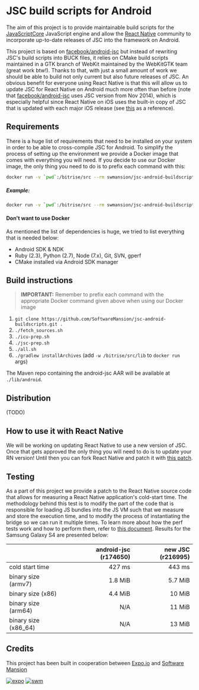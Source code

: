 # JSC build scripts for Android

The aim of this project is to provide maintainable build scripts for the [JavaScriptCore](https://www.webkit.org) JavaScript engine and allow the [React Native](https://github.com/facebook/react-native) community to incorporate up-to-date releases of JSC into the framework on Android.

This project is based on [facebook/android-jsc](https://github.com/facebook/android-jsc) but instead of rewriting JSC's build scripts into BUCK files, it relies on CMake build scripts maintained in a GTK branch of WebKit maintained by the WebKitGTK team (great work btw!). Thanks to that, with just a small amount of work we should be able to build not only current but also future releases of JSC. An obvious benefit for everyone using React Native is that this will allow us to update JSC for React Native on Android much more often than before (note that [facebook/android-jsc](https://github.com/facebook/android-jsc) uses JSC version from Nov 2014), which is especially helpful since React Native on iOS uses the built-in copy of JSC that is updated with each major iOS release (see [this](https://opensource.apple.com/) as a reference).

## Requirements

There is a huge list of requirements that need to be installed on your system in order to be able to cross-compile JSC for Android. To simplify the process of setting up the environment we provide a Docker image that comes with everything you will need. If you decide to use our Docker image, the only thing you need to do is to prefix each command with this:
```sh
docker run -v `pwd`:/bitrise/src --rm swmansion/jsc-android-buildscripts
```

##### Example:

```sh
docker run -v `pwd`:/bitrise/src --rm swmansion/jsc-android-buildscripts ./fetch_sources.sh
```

#### Don't want to use Docker

As mentioned the list of dependencies is huge, we tried to list everything that is needed below:
 - Android SDK & NDK
 - Ruby (2.3), Python (2.7), Node (7.x), Git, SVN, gperf
 - CMake installed via Android SDK manager

## Build instructions

> **IMPORTANT:** Remember to prefix each command with the appropriate Docker command given above when using our Docker image

1. `git clone https://github.com/SoftwareMansion/jsc-android-buildscripts.git .`
2. `./fetch_sources.sh`
3. `./icu-prep.sh`
4. `./jsc-prep.sh`
5. `./all.sh`
6. `./gradlew installArchives` (add `-w /bitrise/src/lib` to `docker run` args)

The Maven repo containing the android-jsc AAR will be available at `./lib/android`.

## Distribution

(TODO)

## How to use it with React Native

We will be working on updating React Native to use a new version of JSC. Once that gets approved the only thing you will need to do is to update your RN version! Until then you can fork React Native and patch it with [this patch](./patches/react-native.patch).

## Testing

As a part of this project we provide a patch to the React Native source code that allows for measuring a React Native application's cold-start time. The methodology behind this test is to modify the part of the code that is responsible for loading JS bundles into the JS VM such that we measure and store the execution time, and to modify the process of instantiating the bridge so we can run it multiple times. To learn more about how the perf tests work and how to perform them, refer to [this document](./TESTING.md). Results for the Samsung Galaxy S4 are presented below:

|                      | android-jsc (r174650) | new JSC (r216995) |
| -------------------- |----------------------:| -----------------:|
| cold start time      | 427 ms                | 443 ms            |
| binary size (armv7)  | 1.8 MiB               | 5.7 MiB           |
| binary size (x86)    | 4.4 MiB               | 10 MiB            |
| binary size (arm64)  | N/A                   | 11 MiB            |
| binary size (x86_64) | N/A                   | 13 MiB            |

## Credits

This project has been built in cooperation between [Expo.io](https://expo.io) and [Software Mansion](https://swmansion.com)

[![expo](https://avatars2.githubusercontent.com/u/12504344?v=3&s=100 "Expo.io")](https://expo.io)
[![swm](https://avatars1.githubusercontent.com/u/6952717?v=3&s=100 "Software Mansion")](https://swmansion.com)
